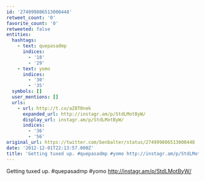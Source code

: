 ```yaml
---
id: '274999806513000448'
retweet_count: '0'
favorite_count: '0'
retweeted: false
entities:
  hashtags:
    - text: quepasadmp
      indices:
        - '18'
        - '29'
    - text: yomo
      indices:
        - '30'
        - '35'
  symbols: []
  user_mentions: []
  urls:
    - url: http://t.co/aZ8T0nek
      expanded_url: http://instagr.am/p/StdLMotByW/
      display_url: instagr.am/p/StdLMotByW/
      indices:
        - '36'
        - '56'
original_url: https://twitter.com/benbalter/status/274999806513000448
date: '2012-12-01T22:13:57.000Z'
title: 'Getting tuxed up. #quepasadmp #yomo http://instagr.am/p/StdLMotByW/'
---
```


Getting tuxed up. #quepasadmp #yomo http://instagr.am/p/StdLMotByW/